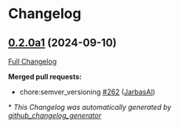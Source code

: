 # Changelog

## [0.2.0a1](https://github.com/OpenVoiceOS/ovos-plugin-manager/tree/0.2.0a1) (2024-09-10)

[Full Changelog](https://github.com/OpenVoiceOS/ovos-plugin-manager/compare/0.2.0...0.2.0a1)

**Merged pull requests:**

- chore:semver\_versioning [\#262](https://github.com/OpenVoiceOS/ovos-plugin-manager/pull/262) ([JarbasAl](https://github.com/JarbasAl))



\* *This Changelog was automatically generated by [github_changelog_generator](https://github.com/github-changelog-generator/github-changelog-generator)*
